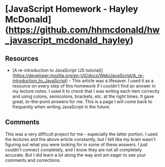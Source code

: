 # [JavaScript Homework - Hayley McDonald] (https://github.com/hhmcdonald/hw_javascript_mcdonald_hayley)

## Resources

* [A re-introduction to JavaScript (JS tutorial)] (https://developer.mozilla.org/en-US/docs/Web/JavaScript/A_re-introduction_to_JavaScript) - This article was a lifesaver. I used it as a resource on every step of this homework if I couldn't find an answer in my lecture notes. I used it to check that I was writing each item correctly and using colons, semicolons, brackets, etc. at the right times. It gave great, to-the-point answers for me. This is a page I will come back to frequently when writing JavaScript in the future.

## Comments

This was a very difficult project for me - especially the latter portion. I used the lectures and the above article constantly, but I felt like my brain wasn't figuring out what you were looking for in some of these answers. I just couldn't connect completely, and I know they are not all completely accurate. But I did learn a lot along the way and am eager to see your comments and corrections.
